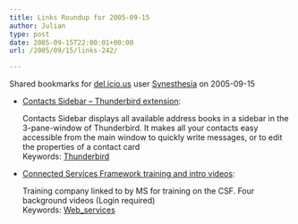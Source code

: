 ```yaml
---
title: Links Roundup for 2005-09-15
author: Julian
type: post
date: 2005-09-15T22:00:01+00:00
url: /2005/09/15/links-242/

---
```

Shared bookmarks for [del.icio.us][1] user  [Synesthesia][2] on 2005-09-15

  * [Contacts Sidebar &#8211; Thunderbird extension][3]:
  
    Contacts Sidebar displays all available address books in a sidebar in the 3-pane-window of Thunderbird. It makes all your contacts easy accessible from the main window to quickly write messages, or to edit the properties of a contact card   
    Keywords: [Thunderbird][4]
  * [Connected Services Framework training and intro videos][5]:
  
    Training company linked to by MS for training on the CSF. Four background videos (Login required)    
    Keywords: [Web_services][6]

 [1]: https://del.icio.us/
 [2]: https://del.icio.us/synesthesia
 [3]: https://jpeters.no-ip.com/extensions/index.php?page=tb_cs "https://jpeters.no-ip.com/extensions/index.php?page=tb_cs"
 [4]: https://del.icio.us/synesthesia/Thunderbird
 [5]: https://www.sqlsoft.com/public/promos/CSF/ "https://www.sqlsoft.com/public/promos/CSF/"
 [6]: https://del.icio.us/synesthesia/Web_services